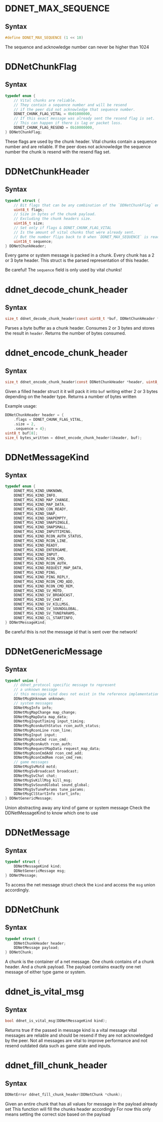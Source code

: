 # DDNET_MAX_SEQUENCE

## Syntax

```C
#define DDNET_MAX_SEQUENCE (1 << 10)
```

The sequence and acknowledge number can never
be higher than 1024

# DDNetChunkFlag

## Syntax

```C
typedef enum {
	// Vital chunks are reliable.
	// They contain a sequence number and will be resend
	// if the peer did not acknowledge that sequence number.
	DDNET_CHUNK_FLAG_VITAL = 0b01000000,
	// If this exact message was already sent the resend flag is set.
	// This can happen if there is lag or packet loss.
	DDNET_CHUNK_FLAG_RESEND = 0b10000000,
} DDNetChunkFlag;
```

These flags are used by the chunk header.
Vital chunks contain a sequence number
and are reliable.
If the peer does not acknowledge the sequence number
the chunk is resend with the resend flag set.

# DDNetChunkHeader

## Syntax

```C
typedef struct {
	// Bit flags that can be any combination of the `DDNetChunkFlag` enum.
	uint8_t flags;
	// Size in bytes of the chunk payload.
	// Excluding the chunk headers size.
	uint16_t size;
	// Set only if flags & DDNET_CHUNK_FLAG_VITAL
	// Is the amount of vital chunks that were already sent.
	// But the number flips back to 0 when `DDNET_MAX_SEQUENCE` is reached.
	uint16_t sequence;
} DDNetChunkHeader;
```

Every game or system message is packed in a chunk.
Every chunk has a 2 or 3 byte header.
This struct is the parsed representation of this header.

Be careful! The `sequence` field is only used by vital chunks!

# ddnet_decode_chunk_header

## Syntax

```C
size_t ddnet_decode_chunk_header(const uint8_t *buf, DDNetChunkHeader *header);
```

Parses a byte buffer as a chunk header.
Consumes 2 or 3 bytes and stores the result in `header`. Returns the number
of bytes consumed.

# ddnet_encode_chunk_header

## Syntax

```C
size_t ddnet_encode_chunk_header(const DDNetChunkHeader *header, uint8_t *buf);
```

Given a filled header struct it it will pack it into `buf`
writing either 2 or 3 bytes depending on the header type.
Returns a number of bytes written

Example usage:
```C
DDNetChunkHeader header = {
	.flags = DDNET_CHUNK_FLAG_VITAL,
	.size = 2,
	.sequence = 4};
uint8_t buf[8];
size_t bytes_written = ddnet_encode_chunk_header(&header, buf);
```

# DDNetMessageKind

## Syntax

```C
typedef enum {
	DDNET_MSG_KIND_UNKNOWN,
	DDNET_MSG_KIND_INFO,
	DDNET_MSG_KIND_MAP_CHANGE,
	DDNET_MSG_KIND_MAP_DATA,
	DDNET_MSG_KIND_CON_READY,
	DDNET_MSG_KIND_SNAP,
	DDNET_MSG_KIND_SNAPEMPTY,
	DDNET_MSG_KIND_SNAPSINGLE,
	DDNET_MSG_KIND_SNAPSMALL,
	DDNET_MSG_KIND_INPUTTIMING,
	DDNET_MSG_KIND_RCON_AUTH_STATUS,
	DDNET_MSG_KIND_RCON_LINE,
	DDNET_MSG_KIND_READY,
	DDNET_MSG_KIND_ENTERGAME,
	DDNET_MSG_KIND_INPUT,
	DDNET_MSG_KIND_RCON_CMD,
	DDNET_MSG_KIND_RCON_AUTH,
	DDNET_MSG_KIND_REQUEST_MAP_DATA,
	DDNET_MSG_KIND_PING,
	DDNET_MSG_KIND_PING_REPLY,
	DDNET_MSG_KIND_RCON_CMD_ADD,
	DDNET_MSG_KIND_RCON_CMD_REM,
	DDNET_MSG_KIND_SV_MOTD,
	DDNET_MSG_KIND_SV_BROADCAST,
	DDNET_MSG_KIND_SV_CHAT,
	DDNET_MSG_KIND_SV_KILLMSG,
	DDNET_MSG_KIND_SV_SOUNDGLOBAL,
	DDNET_MSG_KIND_SV_TUNEPARAMS,
	DDNET_MSG_KIND_CL_STARTINFO,
} DDNetMessageKind;
```

Be careful this is not the message id
that is sent over the network!

# DDNetGenericMessage

## Syntax

```C
typedef union {
	// ddnet_protocol specific message to represent
	// a unknown message
	// this message kind does not exist in the reference implementation
	DDNetMsgUnknown unknown;
	// system messages
	DDNetMsgInfo info;
	DDNetMsgMapChange map_change;
	DDNetMsgMapData map_data;
	DDNetMsgInputTiming input_timing;
	DDNetMsgRconAuthStatus rcon_auth_status;
	DDNetMsgRconLine rcon_line;
	DDNetMsgInput input;
	DDNetMsgRconCmd rcon_cmd;
	DDNetMsgRconAuth rcon_auth;
	DDNetMsgRequestMapData request_map_data;
	DDNetMsgRconCmdAdd rcon_cmd_add;
	DDNetMsgRconCmdRem rcon_cmd_rem;
	// game messages
	DDNetMsgSvMotd motd;
	DDNetMsgSvBroadcast broadcast;
	DDNetMsgSvChat chat;
	DDNetMsgSvKillMsg kill_msg;
	DDNetMsgSvSoundGlobal sound_global;
	DDNetMsgSvTuneParams tune_params;
	DDNetMsgClStartInfo start_info;
} DDNetGenericMessage;
```

Union abstracting away any kind of game or system message
Check the DDNetMessageKind to know which one to use

# DDNetMessage

## Syntax

```C
typedef struct {
	DDNetMessageKind kind;
	DDNetGenericMessage msg;
} DDNetMessage;
```

To access the net message struct check the `kind`
and access the `msg` union accordingly.

# DDNetChunk

## Syntax

```C
typedef struct {
	DDNetChunkHeader header;
	DDNetMessage payload;
} DDNetChunk;
```

A chunk is the container of a net message.
One chunk contains of a chunk header.
And a chunk payload. The payload contains
exactly one net message of either type game or system.

# ddnet_is_vital_msg

## Syntax

```C
bool ddnet_is_vital_msg(DDNetMessageKind kind);
```

Returns true if the passed in message kind is a vital message
vital messages are reliable and should be resend if they
are not acknowledged by the peer.
Not all messages are vital to improve performance
and not resend outdated data such as game state and inputs.

# ddnet_fill_chunk_header

## Syntax

```C
DDNetError ddnet_fill_chunk_header(DDNetChunk *chunk);
```

Given an entire chunk that has all values
for message in the payload already set
This function will fill the chunks header accordingly
For now this only means setting the correct size based on the payload

